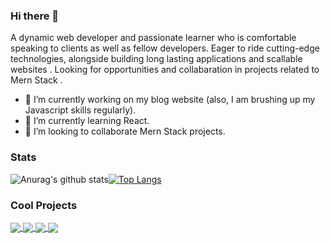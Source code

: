 ### Hi there 👋

A dynamic web developer and passionate learner who is comfortable speaking to clients as well as fellow developers. Eager to ride cutting-edge technologies, alongside building long lasting applications and scallable websites .
Looking for opportunities and collabaration in projects related to Mern Stack .
- 🔭 I’m currently working on my blog website (also, I am brushing up my Javascript skills regularly).
- 🌱 I’m currently learning React.
- 🤝 I’m looking to collaborate Mern Stack projects. 

### Stats
![Anurag's github stats](https://github-readme-stats.vercel.app/api?username=sultan254&show_icons=true&theme=radical&count_private=true&line_height=27)[![Top Langs](https://github-readme-stats.vercel.app/api/top-langs/?username=sultan254&theme=radical)](https://github.com/sultan254/github-readme-stats)


### Cool Projects
<a href="https://github.com/sultan254/github-profiler">
  <img align="center" src="https://github-readme-stats.vercel.app/api/pin/?username=sultan254&repo=github-profiler" />
</a>
<a href="https://github.com/sultan254/blogger">
  <img align="center" src="https://github-readme-stats.vercel.app/api/pin/?username=sultan254&repo=blogger" />
</a>
<a href="https://github.com/sultan254/">
  <img align="center" src="https://github-readme-stats.vercel.app/api/pin/?username=sultan254&repo=blogger" />
</a>
<a href="https://github.com/sultan254/blogger">
  <img align="center" src="https://github-readme-stats.vercel.app/api/pin/?username=sultan254&repo=blogger" />
</a>
